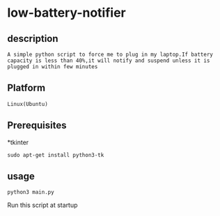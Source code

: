 # low-battery-notifier

## description 
	A simple python script to force me to plug in my laptop.If battery capacity is less than 40%,it will notify and suspend unless it is plugged in within few minutes

## Platform

	Linux(Ubuntu)

## Prerequisites

*tkinter
```
sudo apt-get install python3-tk
```	

## usage

```
python3 main.py
```
Run this script at startup 
